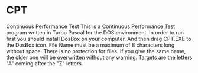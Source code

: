 # CPT
Continuous Performance Test
This is a Continuous Performance Test program written in Turbo Pascal for the DOS environment.
In order to run first you should install DosBox on your computer.
And then drag CPT.EXE to the DosBox icon.
File Name must be a maximum of 8 characters long without space.
There is no protection for files. If you give the same name, the older one will be overwritten without any warning.
Targets are the letters "A" coming after the "Z" letters.
